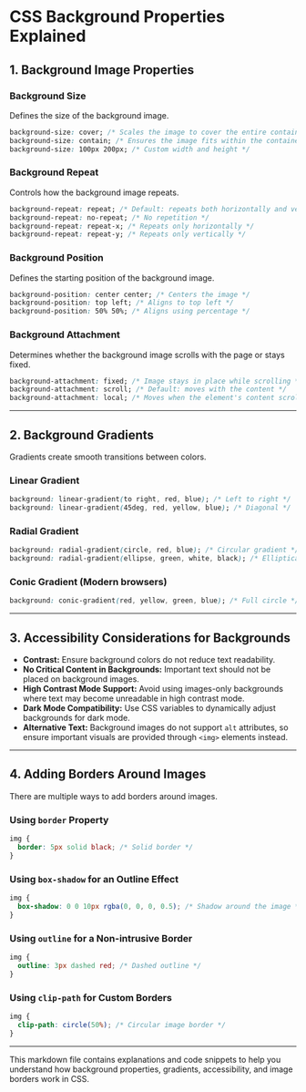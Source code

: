 # CSS Background Properties Explained

## 1. Background Image Properties

### **Background Size**
Defines the size of the background image.

```css
background-size: cover; /* Scales the image to cover the entire container */
background-size: contain; /* Ensures the image fits within the container */
background-size: 100px 200px; /* Custom width and height */
```

### **Background Repeat**
Controls how the background image repeats.

```css
background-repeat: repeat; /* Default: repeats both horizontally and vertically */
background-repeat: no-repeat; /* No repetition */
background-repeat: repeat-x; /* Repeats only horizontally */
background-repeat: repeat-y; /* Repeats only vertically */
```

### **Background Position**
Defines the starting position of the background image.

```css
background-position: center center; /* Centers the image */
background-position: top left; /* Aligns to top left */
background-position: 50% 50%; /* Aligns using percentage */
```

### **Background Attachment**
Determines whether the background image scrolls with the page or stays fixed.

```css
background-attachment: fixed; /* Image stays in place while scrolling */
background-attachment: scroll; /* Default: moves with the content */
background-attachment: local; /* Moves when the element's content scrolls */
```

---

## 2. Background Gradients
Gradients create smooth transitions between colors.

### **Linear Gradient**

```css
background: linear-gradient(to right, red, blue); /* Left to right */
background: linear-gradient(45deg, red, yellow, blue); /* Diagonal */
```

### **Radial Gradient**

```css
background: radial-gradient(circle, red, blue); /* Circular gradient */
background: radial-gradient(ellipse, green, white, black); /* Elliptical gradient */
```

### **Conic Gradient** (Modern browsers)

```css
background: conic-gradient(red, yellow, green, blue); /* Full circle */
```

---

## 3. Accessibility Considerations for Backgrounds
- **Contrast:** Ensure background colors do not reduce text readability.
- **No Critical Content in Backgrounds:** Important text should not be placed on background images.
- **High Contrast Mode Support:** Avoid using images-only backgrounds where text may become unreadable in high contrast mode.
- **Dark Mode Compatibility:** Use CSS variables to dynamically adjust backgrounds for dark mode.
- **Alternative Text:** Background images do not support `alt` attributes, so ensure important visuals are provided through `<img>` elements instead.

---

## 4. Adding Borders Around Images
There are multiple ways to add borders around images.

### **Using `border` Property**

```css
img {
  border: 5px solid black; /* Solid border */
}
```

### **Using `box-shadow` for an Outline Effect**

```css
img {
  box-shadow: 0 0 10px rgba(0, 0, 0, 0.5); /* Shadow around the image */
}
```

### **Using `outline` for a Non-intrusive Border**

```css
img {
  outline: 3px dashed red; /* Dashed outline */
}
```

### **Using `clip-path` for Custom Borders**

```css
img {
  clip-path: circle(50%); /* Circular image border */
}
```

---

This markdown file contains explanations and code snippets to help you understand how background properties, gradients, accessibility, and image borders work in CSS.
